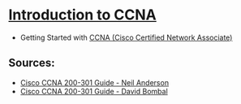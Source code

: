 # [Introduction to CCNA](https://en.wikipedia.org/wiki/CCNA)

- Getting Started with [CCNA (Cisco Certified Network Associate) ](https://www.cisco.com/c/en/us/training-events/training-certifications/certifications/associate/ccna.html)


## Sources:

- [Cisco CCNA 200-301 Guide - Neil Anderson](https://www.udemy.com/course/ccna-complete/)
- [Cisco CCNA 200-301 Guide - David Bombal](https://www.udemy.com/course/complete-networking-fundamentals-course-ccna-start/)

